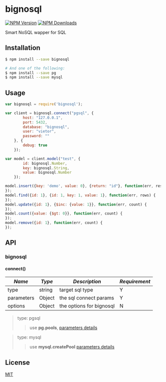 # bignosql

[![NPM Version][npm-image]][npm-url]
[![NPM Downloads][downloads-image]][downloads-url]

Smart NoSQL wapper for SQL

## Installation

```sh
$ npm install --save bignosql

# And one of the following:
$ npm install --save pg
$ npm install --save mysql
```

## Usage

``` javascript
var bignosql = require('bignosql');

var client = bignosql.connect("pgsql", {
        host: "127.0.0.1",
        port: 5432,
        database: "bignosql",
        user: "vietor",
        password: ""
    }, {
        debug: true
    });

var model = client.model("test", {
        id: bignosql.Number,
        key: bignosql.String,
        value: bignosql.Number
    });

model.insert({key: 'demo', value: 0}, {return: "id"}, function(err, result) {
});
model.find({id: 1}, {id: 1, key: 1, value: 1}, function(err, rows) {
});
model.update({id: 1}, {$inc: {value: 1}}, function(err, count) {
});
model.count({value: {$gt: 0}}, function(err, count) {
});
model.remove({id: 1}, function(err, count) {
});
```

## API

### bignosql

#### connect()

|*Name*|*Type*|*Description*|*Requirement*|
|---|---|---|---|
|type|string|target sql type|Y|
|parameters|Object|the sql connect params|Y|
|options|Object|the options for bignosql|N|

> type: pgsql
>> use **pg.pools**, [parameters details](https://github.com/brianc/node-postgres/wiki/Client#parameters)

> type: mysql
>> use **mysql.createPool** [parameters details](https://github.com/felixge/node-mysql#pool-options)


## License

[MIT](LICENSE)

[npm-image]: https://img.shields.io/npm/v/bignosql.svg
[npm-url]: https://npmjs.org/package/bignosql
[downloads-image]: https://img.shields.io/npm/dm/bignosql.svg
[downloads-url]: https://npmjs.org/package/bignosql
